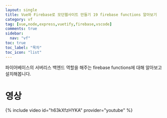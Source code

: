```yaml
---
layout: single
title: Vue와 Firebase로 모던웹사이트 만들기 19 firebase functions 알아보기
category: vf
tag: [vue,node,express,vuetify,firebase,vscode]
comments: true
sidebar:
  nav: "vf"
toc: true
toc_label: "목차"
toc_icon: "list"
---
```


파이어베이스의 서버리스 백엔드 역할을 해주는 firebase functions에 대해 알아보고 설치해봅니다.

# 영상

{% include video id="h63kXfzHYKA" provider="youtube" %}
